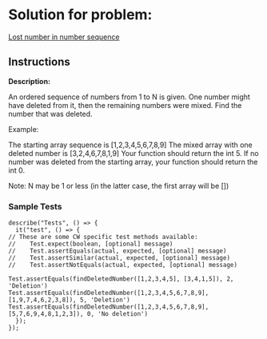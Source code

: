 # Solution for problem:

[Lost number in number sequence](https://www.codewars.com/kata/595aa94353e43a8746000120)

## Instructions

**Description:**

An ordered sequence of numbers from 1 to N is given. One number might have deleted from it, then the remaining numbers were mixed. Find the number that was deleted.

Example:

The starting array sequence is [1,2,3,4,5,6,7,8,9]
The mixed array with one deleted number is [3,2,4,6,7,8,1,9]
Your function should return the int 5.
If no number was deleted from the starting array, your function should return the int 0.

Note: N may be 1 or less (in the latter case, the first array will be [])

### Sample Tests

```plaintext
describe("Tests", () => {
  it("test", () => {
// These are some CW specific test methods available:
//    Test.expect(boolean, [optional] message)
//    Test.assertEquals(actual, expected, [optional] message)
//    Test.assertSimilar(actual, expected, [optional] message)
//    Test.assertNotEquals(actual, expected, [optional] message)

Test.assertEquals(findDeletedNumber([1,2,3,4,5], [3,4,1,5]), 2, 'Deletion')
Test.assertEquals(findDeletedNumber([1,2,3,4,5,6,7,8,9], [1,9,7,4,6,2,3,8]), 5, 'Deletion')
Test.assertEquals(findDeletedNumber([1,2,3,4,5,6,7,8,9], [5,7,6,9,4,8,1,2,3]), 0, 'No deletion')
  });
});
```
